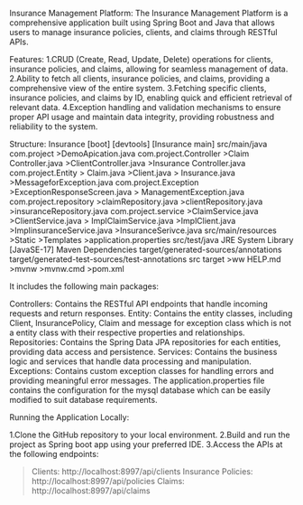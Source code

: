 Insurance Management Platform:
The Insurance Management Platform is a comprehensive application built using Spring Boot and Java that allows users to manage insurance policies, clients, and claims through RESTful APIs.

Features:
1.CRUD (Create, Read, Update, Delete) operations for clients, insurance policies, and claims, allowing for seamless management of data.
2.Ability to fetch all clients, insurance policies, and claims, providing a comprehensive view of the entire system.
3.Fetching specific clients, insurance policies, and claims by ID, enabling quick and efficient retrieval of relevant data.
4.Exception handling and validation mechanisms to ensure proper API usage and maintain data integrity, providing robustness and reliability to the system.

Structure:
Insurance [boot] [devtools] [Insurance main]
 src/main/java
  com.project >DemoApication.java
  com.project.Controller >Claim Controller.java >ClientController.java >Insurance Controller.java
  com.project.Entity > Claim.java >Client.java > Insurance.java >MessageforException.java
  com.project.Exception >ExceptionResponseScreen.java > ManagementException.java
  com.project.repository >claimRepository.java  >clientRepository.java >insuranceRepository.java
  com.project.service >ClaimService.java >ClientService.java > ImplClaimService.java >ImplClient.java >ImplinsuranceService.java  >InsuranceSerivce.java
  src/main/resources >Static >Templates >application.properties
  src/test/java
  JRE System Library [JavaSE-17]
  Maven Dependencies
  target/generated-sources/annotations
  target/generated-test-sources/test-annotations
  src
  target
    >ww HELP.md
    >mvnw
    >mvnw.cmd
    >pom.xml
    
 It includes the following main packages:

Controllers: Contains the RESTful API endpoints that handle incoming requests and return responses.
Entity: Contains the entity classes, including Client, InsurancePolicy, Claim and message for exception class which is not a entity class with their respective properties and relationships.
Repositories: Contains the Spring Data JPA repositories for each entities, providing data access and persistence.
Services: Contains the business logic and services that handle data processing and manipulation.
Exceptions: Contains custom exception classes for handling errors and providing meaningful error messages.
The application.properties file contains the configuration for the mysql database which can be easily modified to suit database requirements.
    
Running the Application Locally:

1.Clone the GitHub repository to your local environment.
2.Build and run the project as Spring boot app using your preferred IDE.
3.Access the APIs at the following endpoints:
   >Clients: http://localhost:8997/api/clients
   >Insurance Policies: http://localhost:8997/api/policies
   >Claims: http://localhost:8997/api/claims
